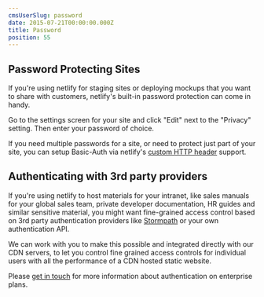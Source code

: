 ```yaml
---
cmsUserSlug: password
date: 2015-07-21T00:00:00.000Z
title: Password
position: 55
---
```


## Password Protecting Sites

If you're using netlify for staging sites or deploying mockups that you want to share with customers, netlify's built-in password protection can come in handy.

Go to the settings screen for your site and click "Edit" next to the "Privacy" setting. Then enter your password of choice.

If you need multiple passwords for a site, or need to protect just part of your site, you can setup Basic-Auth via netlify's [custom HTTP header](/docs/headers_and_basic_auth) support.

## Authenticating with 3rd party providers

If you're using netlify to host materials for your intranet, like sales manuals for your global sales team, private developer documentation, HR guides and similar sensitive material, you might want fine-grained access control based on 3rd party authentication providers like [Stormpath](https://stormpath.com) or your own authentication API.

We can work with you to make this possible and integrated directly with our CDN servers, to let you control fine grained access controls for individual users with all the performance of a CDN hosted static website.

Please [get in touch](/contact) for more information about authentication on enterprise plans.
